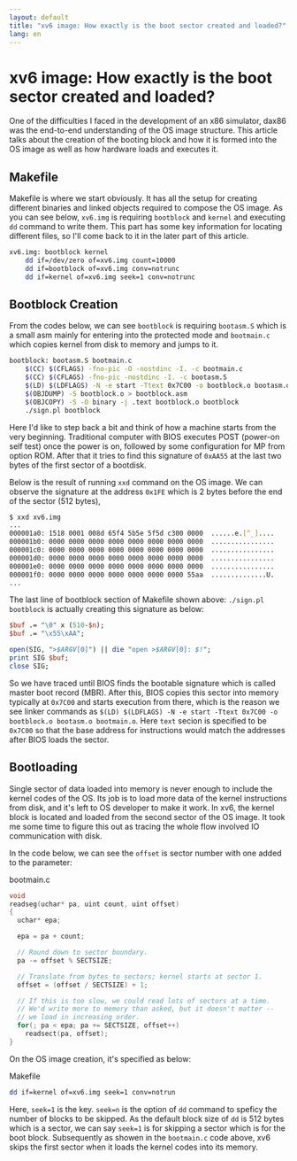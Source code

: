 ```yaml
---
layout: default
title: "xv6 image: How exactly is the boot sector created and loaded?" 
lang: en
---
```


# xv6 image: How exactly is the boot sector created and loaded?

One of the difficulties I faced in the development of an x86 simulator, dax86 was the end-to-end understanding of the OS image structure. This article talks about the creation of the booting block and how it is formed into the OS image as well as how hardware loads and executes it.

## Makefile

Makefile is where we start obviously. It has all the setup for creating different binaries and linked objects required to compose the OS image. As you can see below, `xv6.img` is requiring `bootblock` and `kernel` and executing `dd` command to write them. This part has some key information for locating different files, so I'll come back to it in the later part of this article.

```sh
xv6.img: bootblock kernel
	dd if=/dev/zero of=xv6.img count=10000
	dd if=bootblock of=xv6.img conv=notrunc
	dd if=kernel of=xv6.img seek=1 conv=notrunc
```

## Bootblock Creation

From the codes below, we can see `bootblock` is requiring `bootasm.S` which is a small asm mainly for entering into the protected mode and `bootmain.c` which copies kernel from disk to memory and jumps to it.

```sh
bootblock: bootasm.S bootmain.c
	$(CC) $(CFLAGS) -fno-pic -O -nostdinc -I. -c bootmain.c
	$(CC) $(CFLAGS) -fno-pic -nostdinc -I. -c bootasm.S
	$(LD) $(LDFLAGS) -N -e start -Ttext 0x7C00 -o bootblock.o bootasm.o bootmain.o
	$(OBJDUMP) -S bootblock.o > bootblock.asm
	$(OBJCOPY) -S -O binary -j .text bootblock.o bootblock
	./sign.pl bootblock
```

Here I'd like to step back a bit and think of how a machine starts from the very beginning. Traditional computer with BIOS executes POST (power-on self test) once the power is on, followed by some configuration for MP from option ROM. After that it tries to find this signature of `0xAA55` at the last two bytes of the first sector of a bootdisk.

Below is the result of running `xxd` command on the OS image. We can observe the signature at the address `0x1FE` which is 2 bytes before the end of the sector (512 bytes),  

```sh
$ xxd xv6.img
...
000001a0: 1518 0001 008d 65f4 5b5e 5f5d c300 0000  ......e.[^_]....
000001b0: 0000 0000 0000 0000 0000 0000 0000 0000  ................
000001c0: 0000 0000 0000 0000 0000 0000 0000 0000  ................
000001d0: 0000 0000 0000 0000 0000 0000 0000 0000  ................
000001e0: 0000 0000 0000 0000 0000 0000 0000 0000  ................
000001f0: 0000 0000 0000 0000 0000 0000 0000 55aa  ..............U.
...
```

The last line of bootblock section of Makefile shown above: `./sign.pl bootblock` is actually creating this signature as below:

```perl
$buf .= "\0" x (510-$n);
$buf .= "\x55\xAA";

open(SIG, ">$ARGV[0]") || die "open >$ARGV[0]: $!";
print SIG $buf;
close SIG;
```

So we have traced until BIOS finds the bootable signature which is called master boot record (MBR). After this, BIOS copies this sector into memory typically at `0x7C00` and starts execution from there, which is the reason we see linker commands as `$(LD) $(LDFLAGS) -N -e start -Ttext 0x7C00 -o bootblock.o bootasm.o bootmain.o`. Here `text` secion is specified to be `0x7C00` so that the base address for instructions would match the addresses after BIOS loads the sector.

## Bootloading

Single sector of data loaded into memory is never enough to include the kernel codes of the OS. Its job is to load more data of the kernel instructions from disk, and it's left to OS developer to make it work. In xv6, the kernel block is located and loaded from the second sector of the OS image. It took me some time to figure this out as tracing the whole flow involved IO communication with disk.

In the code below, we can see the `offset` is sector number with one added to the parameter:

bootmain.c

```c
void
readseg(uchar* pa, uint count, uint offset)
{
  uchar* epa;

  epa = pa + count;

  // Round down to sector boundary.
  pa -= offset % SECTSIZE;

  // Translate from bytes to sectors; kernel starts at sector 1.
  offset = (offset / SECTSIZE) + 1;

  // If this is too slow, we could read lots of sectors at a time.
  // We'd write more to memory than asked, but it doesn't matter --
  // we load in increasing order.
  for(; pa < epa; pa += SECTSIZE, offset++)
    readsect(pa, offset);
}
```

On the OS image creation, it's specified as below:

Makefile

```sh
dd if=kernel of=xv6.img seek=1 conv=notrun
```

Here, `seek=1` is the key. `seek=n` is the option of `dd` command to speficy the number of blocks to be skipped. As the default block size of `dd` is 512 bytes which is a sector, we can say `seek=1` is for skipping a sector which is for the boot block. Subsequently as showen in the `bootmain.c` code above, xv6 skips the first sector when it loads the kernel codes into its memory.